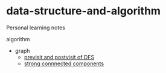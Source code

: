 # data-structure-and-algorithm
Personal learning notes

algorithm
-   graph
    -   [previsit and postvisit of DFS](algorithm/graph/previsit-and-postvisit-orders.md)
    -   [strong connnected components](algorithm/graph/strong-connected-graph.md)
